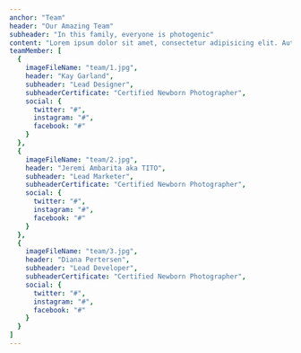 ```yaml
---
anchor: "Team"
header: "Our Amazing Team"
subheader: "In this family, everyone is photogenic"
content: "Lorem ipsum dolor sit amet, consectetur adipisicing elit. Aut eaque, laboriosam veritatis, quos non quis ad perspiciatis, totam corporis ea, alias ut unde."
teamMember: [
  {
    imageFileName: "team/1.jpg",
    header: "Kay Garland",
    subheader: "Lead Designer",
    subheaderCertificate: "Certified Newborn Photographer",
    social: {
      twitter: "#",
      instagram: "#",
      facebook: "#"
    }
  },
  {
    imageFileName: "team/2.jpg",
    header: "Jeremi Ambarita aka TITO",
    subheader: "Lead Marketer",
    subheaderCertificate: "Certified Newborn Photographer",
    social: {
      twitter: "#",
      instagram: "#",
      facebook: "#"
    }
  },
  {
    imageFileName: "team/3.jpg",
    header: "Diana Pertersen",
    subheader: "Lead Developer",
    subheaderCertificate: "Certified Newborn Photographer",
    social: {
      twitter: "#",
      instagram: "#",
      facebook: "#"
    }
  }
]
---
```

